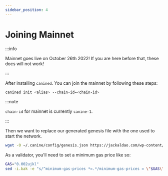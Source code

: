 ```yaml
---
sidebar_position: 4
---
```

# Joining Mainnet

:::info

Mainnet goes live on October 26th 2022! If you are here before that, these docs will not work!

:::

After installing `canined`. You can join the mainnet by following these steps:

```sh
canined init <alias> --chain-id=<chain-id>
```

:::note

`chain-id` for mainnet is currently `canine-1`.

:::

Then we want to replace our generated genesis file with the one used to start the network.

```sh
wget -O ~/.canine/config/genesis.json https://jackaldao.com/wp-content/uploads/2022/10/genesis-final.txt
```

As a validator, you'll need to set a minimum gas price like so:
```sh
GAS="0.002ujkl"
sed -i.bak -e "s/^minimum-gas-prices *=.*/minimum-gas-prices = \"$GAS\"/" $HOME/.canine/config/app.toml
```